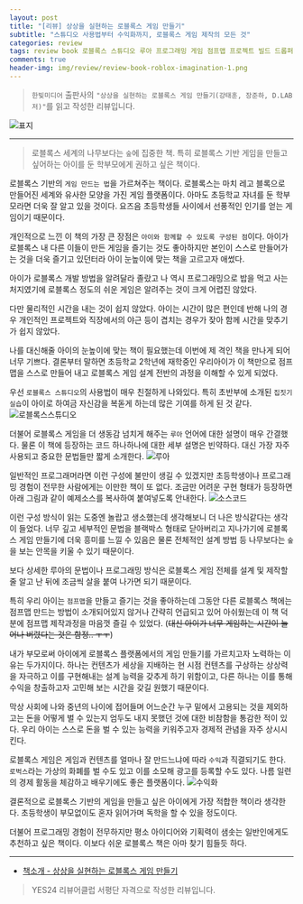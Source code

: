 ```yaml
---  
layout: post  
title: "[리뷰] 상상을 실현하는 로블록스 게임 만들기"  
subtitle: "스튜디오 사용법부터 수익화까지, 로블록스 게임 제작의 모든 것"  
categories: review  
tags: review book 로블록스 스튜디오 루아 프로그래밍 게임 점프맵 프로젝트 빌드 드롭퍼 수익화 로벅스 홍보 광고 개발    
comments: true  
header-img: img/review/review-book-roblox-imagination-1.png
---  
```

  
> `한빛미디어` 출판사의 `"상상을 실현하는 로블록스 게임 만들기(강태훈, 장준하, D.LAB 저)"`를 읽고 작성한 리뷰입니다.  

![표지](https://telegeam.github.io/assets/img/review/review-book-roblox-imagination-1.png)  

---

> 로블록스 세계의 나무보다는 `숲`에 집중한 책. 특히 로블록스 기반 게임을 만들고 싶어하는 아이를 둔 학부모에게 권하고 싶은 책이다.

로블록스 기반의 `게임 만드는 법`을 가르쳐주는 책이다. 로블록스는 마치 레고 블록으로 만들어진 세계와 유사한 모양을 가진 게임 플랫폼이다. 아마도 초등학교 자녀를 둔 학부모라면 더욱 잘 알고 있을 것이다. 요즈음 초등학생들 사이에서 선풍적인 인기를 얻는 게임이기 때문이다.

개인적으로 느낀 이 책의 가장 큰 장점은 `아이와 함께할 수 있도록 구성된 점`이다. 아이가 로블록스 내 다른 이들이 만든 게임을 즐기는 것도 좋아하지만 본인이 스스로 만들어가는 것을 더욱 즐기고 있던터라 아이 눈높이에 맞는 책을 고르고자 애썼다. 

아이가 로블록스 개발 방법을 알려달라 졸랐고 나 역시 프로그래밍으로 밥을 먹고 사는 처지였기에 로블록스 정도의 쉬운 게임은 알려주는 것이 크게 어렵진 않았다. 

다만 물리적인 시간을 내는 것이 쉽지 않았다. 아이는 시간이 많은 편인데 반해 나의 경우 개인적인 프로젝트와 직장에서의 야근 등이 겹치는 경우가 잦아 함께 시간을 맞추기가 쉽지 않았다. 

나를 대신해줄 아이의 눈높이에 맞는 책이 필요했는데 이번에 제 격인 책을 만나게 되어 너무 기쁘다. 결론부터 말하면 초등학교 2학년에 재학중인 우리아이가 이 책만으로 점프맵을 스스로 만들어 내고 로블록스 게임 설계 전반의 과정을 이해할 수 있게 되었다.

우선 `로블록스 스튜디오`의 사용법이 매우 친절하게 나와있다. 특히 초반부에 소개된 `집짓기 실습`이 아이로 하여금 자신감을 복돋게 하는데 많은 기여를 하게 된 것 같다. 
![로블록스스튜디오](https://telegeam.github.io/assets/img/review/review-book-roblox-imagination-2.png)  

더불어 로블록스 게임을 더 생동감 넘치게 해주는 `루아` 언어에 대한 설명이 매우 간결했다. 물론 이 책에 등장하는 코드 하나하나에 대한 세부 설명은 빈약하다. 대신 가장 자주 사용되고 중요한 문법들만 짧게 소개한다. 
![루아](https://telegeam.github.io/assets/img/review/review-book-roblox-imagination-3.png)  

일반적인 프로그래머라면 이런 구성에 불만이 생길 수 있겠지만 초등학생이나 프로그래밍 경험이 전무한 사람에게는 이만한 책이 또 없다. 조금만 어려운 구현 형태가 등장하면 아래 그림과 같이 예제소스를 복사하여 붙여넣도록 안내한다. 
![소스코드](https://telegeam.github.io/assets/img/review/review-book-roblox-imagination-4.png)  

이런 구성 방식이 읽는 도중엔 놀랍고 생소했는데 생각해보니 더 나은 방식같다는 생각이 들었다. 너무 깊고 세부적인 문법을 블랙박스 형태로 닫아버리고 지나가기에 로블록스 게임 만들기에 더욱 흥미를 느낄 수 있음은 물론 전체적인 설계 방법 등 나무보다는 `숲`을 보는 안목을 키울 수 있기 때문이다. 

보다 상세한 루아의 문법이나 프로그래밍 방식은 로블록스 게임 전체를 설계 및 제작할 줄 알고 난 뒤에 조금씩 살을 붙여 나가면 되기 때문이다. 

특히 우리 아이는 `점프맵`을 만들고 즐기는 것을 좋아하는데 그동안 다른 로블록스 책에는 점프맵 만드는 방법이 소개되어있지 않거나 간략히 언급되고 있어 아쉬웠는데 이 책 덕분에 점프맵 제작과정을 마음껏 즐길 수 있었다. (~~대신 아이가 너무 게임하는 시간이 늘어나 버렸다는 것은 함정.. ㅜㅜ~~)

내가 부모로써 아이에게 로블록스 플랫폼에서의 게임 만들기를 가르치고자 노력하는 이유는 두가지이다. 하나는 컨텐츠가 세상을 지배하는 현 시점 컨텐츠를 구상하는 상상력을 자극하고 이를 구현해내는 설계 능력을 갖추게 하기 위함이고, 다른 하나는 이를 통해 수익을 창출하고자 고민해 보는 시간을 갖길 원했기 때문이다.

막상 사회에 나와 중년의 나이에 접어들며 어느순간 누구 밑에서 고용되는 것을 제외하고는 돈을 어떻게 벌 수 있는지 엄두도 내지 못했던 것에 대한 비참함을 통감한 적이 있다. 우리 아이는 스스로 돈을 벌 수 있는 능력을 키워주고자 경제적 관념을 자주 상시시킨다. 

로블록스 게임은 게임과 컨텐츠를 얼마나 잘 만드느냐에 따라 `수익`과 직결되기도 한다. `로벅스`라는 가상의 화폐를 벌 수도 있고 이를 소모해 광고를 등록할 수도 있다. 나름 일련의 경제 활동을 체감하고 배우기에도 좋은 플랫폼이다. 
![수익화](https://telegeam.github.io/assets/img/review/review-book-roblox-imagination-5.png)  

결론적으로 로블록스 기반의 게임을 만들고 싶은 아이에게 가장 적합한 책이라 생각한다. 초등학생이 부모없이도 혼자 읽어가며 독학을 할 수 있을 정도이다. 

더불어 프로그래밍 경험이 전무하지만 평소 아이디어와 기획력이 샘솟는 일반인에게도 추천하고 싶은 책이다. 이보다 쉬운 로블록스 책은 아마 찾기 힘들듯 하다.

---

* [책소개 - 상상을 실현하는 로블록스 게임 만들기](https://www.yes24.com/Product/Goods/121913198)

> YES24 리뷰어클럽 서평단 자격으로 작성한 리뷰입니다.